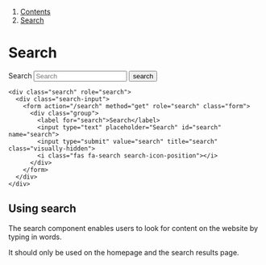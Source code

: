 <div class="breadcrumbs">
  <ol>
    <li><a href="/docs/core/contents">Contents</a></li>
    <li><a href="#">Search</a></li>
  </ol>
</div>

# Search


<div class="search" role="search">
  <div class="search-input">
    <form action="/search" method="get" role="search" class="form">
      <div class="group">
        <label for="search">Search</label>
        <input type="text" placeholder="Search" id="search" name="search">
        <input type="submit" value="search" title="search" class="visually-hidden">
        <i class="fas fa-search search-icon-position"></i>
      </div>
    </form>
  </div>
</div>

    <div class="search" role="search">
      <div class="search-input">
        <form action="/search" method="get" role="search" class="form">
          <div class="group">
            <label for="search">Search</label>
            <input type="text" placeholder="Search" id="search" name="search">
            <input type="submit" value="search" title="search" class="visually-hidden">
            <i class="fas fa-search search-icon-position"></i>
          </div>
        </form>
      </div>
    </div>


## Using search

The search component enables users to look for content on the website by typing in words.

It should only be used on the homepage and the search results page.
